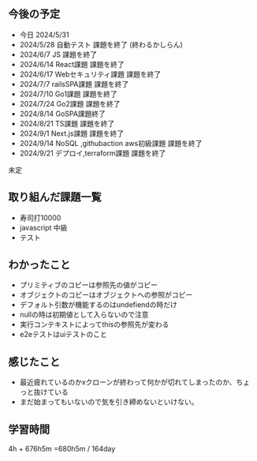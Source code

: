 ## 今後の予定
- 今日 2024/5/31
- 2024/5/28 自動テスト 課題を終了 (終わるかしらん)
- 2024/6/7 JS 課題を終了
- 2024/6/14 React課題 課題を終了
- 2024/6/17 Webセキュリティ課題 課題を終了
- 2024/7/7 railsSPA課題 課題を終了
- 2024/7/10 Go1課題 課題を終了
- 2024/7/24 Go2課題 課題を終了
- 2024/8/14 GoSPA課題終了
- 2024/8/21 TS課題 課題を終了
- 2024/9/1 Next.js課題 課題を終了
- 2024/9/14 NoSQL ,githubaction aws初級課題 課題を終了
- 2024/9/21 デプロイ,terraform課題 課題を終了

未定

## 取り組んだ課題一覧
- 寿司打10000
- javascript 中級
- テスト
## わかったこと
- プリミティブのコピーは参照先の値がコピー
- オブジェクトのコピーはオブジェクトへの参照がコピー
- デフォルト引数が機能するのはundefiendの時だけ
- nullの時は初期値として入らないので注意
- 実行コンテキストによってthisの参照先が変わる
- e2eテストはuiテストのこと
## 感じたこと
- 最近疲れているのかxクローンが終わって何かが切れてしまったのか、ちょっと抜けている
- まだ始まってもいないので気を引き締めないといけない。
## 学習時間
4h + 676h5m
=680h5m  / 164day